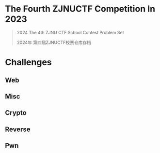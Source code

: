 # The Fourth ZJNUCTF Competition In 2023

> 2024 The 4th ZJNU CTF School Contest Problem Set
>
> 2024年 第四届ZJNUCTF校赛仓库存档

# Challenges

## Web



## Misc



## Crypto



## Reverse



## Pwn


